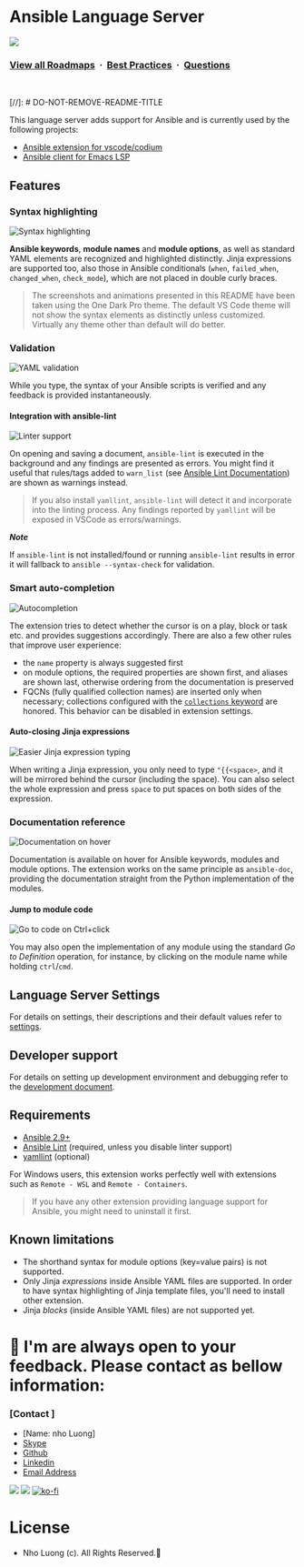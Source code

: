 # Ansible Language Server
![](https://i.imgur.com/waxVImv.png)
### [View all Roadmaps](https://github.com/nholuongut/all-roadmaps) &nbsp;&middot;&nbsp; [Best Practices](https://github.com/nholuongut/all-roadmaps/blob/main/public/best-practices/) &nbsp;&middot;&nbsp; [Questions](https://www.linkedin.com/in/nholuong/)
<br/>

[//]: # DO-NOT-REMOVE-README-TITLE

This language server adds support for Ansible and is currently used by the
following projects:

- [Ansible extension for vscode/codium](https://github.com/ansible/vscode-ansible)
- [Ansible client for Emacs LSP](https://emacs-lsp.github.io/lsp-mode/page/lsp-ansible/)

## Features

### Syntax highlighting

![Syntax highlighting](https://github.com/ansible/ansible-language-server/raw/main/images/syntax-highlighting.png)

**Ansible keywords**, **module names** and **module options**, as well as
standard YAML elements are recognized and highlighted distinctly. Jinja
expressions are supported too, also those in Ansible conditionals (`when`,
`failed_when`, `changed_when`, `check_mode`), which are not placed in double
curly braces.

> The screenshots and animations presented in this README have been taken using
> the One Dark Pro theme. The default VS Code theme will not show the syntax
> elements as distinctly unless customized. Virtually any theme other than
> default will do better.

### Validation

![YAML validation](https://github.com/ansible/ansible-language-server/raw/main/images/yaml-validation.gif)

While you type, the syntax of your Ansible scripts is verified and any feedback
is provided instantaneously.

#### Integration with ansible-lint

![Linter support](https://github.com/ansible/ansible-language-server/raw/main/images/ansible-lint.gif)

On opening and saving a document, `ansible-lint` is executed in the background
and any findings are presented as errors. You might find it useful that
rules/tags added to `warn_list` (see
[Ansible Lint Documentation](https://ansible-lint.readthedocs.io/en/latest/configuring.html))
are shown as warnings instead.

> If you also install `yamllint`, `ansible-lint` will detect it and incorporate
> into the linting process. Any findings reported by `yamllint` will be exposed
> in VSCode as errors/warnings.

**_Note_**

If `ansible-lint` is not installed/found or running `ansible-lint` results in
error it will fallback to `ansible --syntax-check` for validation.

### Smart auto-completion

![Autocompletion](https://github.com/ansible/ansible-language-server/raw/main/images/smart-completions.gif)

The extension tries to detect whether the cursor is on a play, block or task
etc. and provides suggestions accordingly. There are also a few other rules that
improve user experience:

- the `name` property is always suggested first
- on module options, the required properties are shown first, and aliases are
  shown last, otherwise ordering from the documentation is preserved
- FQCNs (fully qualified collection names) are inserted only when necessary;
  collections configured with the [`collections` keyword] are honored. This
  behavior can be disabled in extension settings.

[`collections` keyword]:
  https://docs.ansible.com/ansible/latest/user_guide/collections_using.html#simplifying-module-names-with-the-collections-keyword

#### Auto-closing Jinja expressions

![Easier Jinja expression typing](https://github.com/ansible/ansible-language-server/raw/main/images/jinja-expression.gif)

When writing a Jinja expression, you only need to type `"{{<space>`, and it will
be mirrored behind the cursor (including the space). You can also select the
whole expression and press `space` to put spaces on both sides of the
expression.

### Documentation reference

![Documentation on hover](https://github.com/ansible/ansible-language-server/raw/main/images/hover-documentation-module.png)

Documentation is available on hover for Ansible keywords, modules and module
options. The extension works on the same principle as `ansible-doc`, providing
the documentation straight from the Python implementation of the modules.

#### Jump to module code

![Go to code on Ctrl+click](https://github.com/ansible/ansible-language-server/raw/main/images/go-to-definition.gif)

You may also open the implementation of any module using the standard _Go to
Definition_ operation, for instance, by clicking on the module name while
holding `ctrl`/`cmd`.

## Language Server Settings

For details on settings, their descriptions and their default values refer to
[settings](https://als.readthedocs.io/en/latest/settings/).

## Developer support

For details on setting up development environment and debugging refer to the
[development document].

[development document]:
  https://github.com/ansible/ansible-language-server/blob/main/docs/development.md

## Requirements

- [Ansible 2.9+](https://docs.ansible.com/ansible/latest/index.html)
- [Ansible Lint](https://ansible-lint.readthedocs.io/en/latest/) (required,
  unless you disable linter support)
- [yamllint](https://yamllint.readthedocs.io/en/stable/) (optional)

For Windows users, this extension works perfectly well with extensions such as
`Remote - WSL` and `Remote - Containers`.

> If you have any other extension providing language support for Ansible, you
> might need to uninstall it first.

## Known limitations

- The shorthand syntax for module options (key=value pairs) is not supported.
- Only Jinja _expressions_ inside Ansible YAML files are supported. In order to
  have syntax highlighting of Jinja template files, you'll need to install other
  extension.
- Jinja _blocks_ (inside Ansible YAML files) are not supported yet.

# 🚀 I'm are always open to your feedback.  Please contact as bellow information:
### [Contact ]
* [Name: nho Luong]
* [Skype](luongutnho_skype)
* [Github](https://github.com/nholuongut/)
* [Linkedin](https://www.linkedin.com/in/nholuong/)
* [Email Address](luongutnho@hotmail.com)

![](https://i.imgur.com/waxVImv.png)
![](Donate.png)
[![ko-fi](https://ko-fi.com/img/githubbutton_sm.svg)](https://ko-fi.com/nholuong)

# License
* Nho Luong (c). All Rights Reserved.🌟
